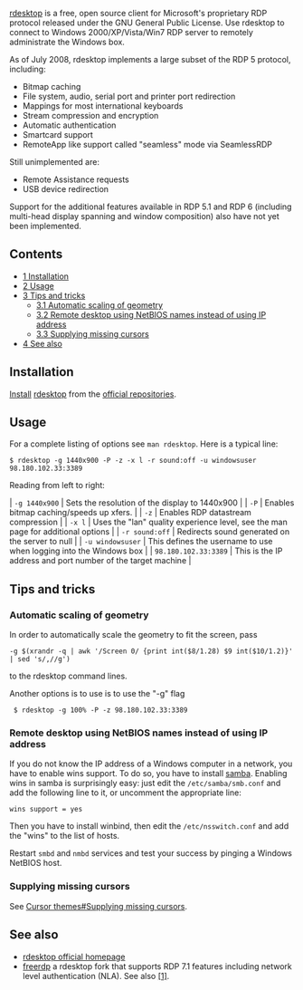 [rdesktop](http://www.rdesktop.org/) is a free, open source client for Microsoft's proprietary RDP protocol released under the GNU General Public License. Use rdesktop to connect to Windows 2000/XP/Vista/Win7 RDP server to remotely administrate the Windows box.

As of July 2008, rdesktop implements a large subset of the RDP 5 protocol, including:

*   Bitmap caching
*   File system, audio, serial port and printer port redirection
*   Mappings for most international keyboards
*   Stream compression and encryption
*   Automatic authentication
*   Smartcard support
*   RemoteApp like support called "seamless" mode via SeamlessRDP

Still unimplemented are:

*   Remote Assistance requests
*   USB device redirection

Support for the additional features available in RDP 5.1 and RDP 6 (including multi-head display spanning and window composition) also have not yet been implemented.

## Contents

*   [1 Installation](#Installation)
*   [2 Usage](#Usage)
*   [3 Tips and tricks](#Tips_and_tricks)
    *   [3.1 Automatic scaling of geometry](#Automatic_scaling_of_geometry)
    *   [3.2 Remote desktop using NetBIOS names instead of using IP address](#Remote_desktop_using_NetBIOS_names_instead_of_using_IP_address)
    *   [3.3 Supplying missing cursors](#Supplying_missing_cursors)
*   [4 See also](#See_also)

## Installation

[Install](/index.php/Install "Install") [rdesktop](https://www.archlinux.org/packages/?name=rdesktop) from the [official repositories](/index.php/Official_repositories "Official repositories").

## Usage

For a complete listing of options see `man rdesktop`. Here is a typical line:

```
$ rdesktop -g 1440x900 -P -z -x l -r sound:off -u windowsuser 98.180.102.33:3389

```

Reading from left to right:

| `-g 1440x900` | Sets the resolution of the display to 1440x900 |
| `-P` | Enables bitmap caching/speeds up xfers. |
| `-z` | Enables RDP datastream compression |
| `-x l` | Uses the "lan" quality experience level, see the man page for additional options |
| `-r sound:off` | Redirects sound generated on the server to null |
| `-u windowsuser` | This defines the username to use when logging into the Windows box |
| `98.180.102.33:3389` | This is the IP address and port number of the target machine |

## Tips and tricks

### Automatic scaling of geometry

In order to automatically scale the geometry to fit the screen, pass

```
-g $(xrandr -q | awk '/Screen 0/ {print int($8/1.28) $9 int($10/1.2)}' | sed 's/,//g')

```

to the rdesktop command lines.

Another options is to use is to use the "-g" flag

```
 $ rdesktop -g 100% -P -z 98.180.102.33:3389

```

### Remote desktop using NetBIOS names instead of using IP address

If you do not know the IP address of a Windows computer in a network, you have to enable wins support. To do so, you have to install [samba](/index.php/Samba "Samba"). Enabling wins in samba is surprisingly easy: just edit the `/etc/samba/smb.conf` and add the following line to it, or uncomment the appropriate line:

```
wins support = yes

```

Then you have to install winbind, then edit the `/etc/nsswitch.conf` and add the "wins" to the list of hosts.

Restart `smbd` and `nmbd` services and test your success by pinging a Windows NetBIOS host.

### Supplying missing cursors

See [Cursor themes#Supplying missing cursors](/index.php/Cursor_themes#Supplying_missing_cursors "Cursor themes").

## See also

*   [rdesktop official homepage](http://www.rdesktop.org/)
*   [freerdp](https://www.archlinux.org/packages/?name=freerdp) a rdesktop fork that supports RDP 7.1 features including network level authentication (NLA). See also [[1]](http://askubuntu.com/a/97932/217269).